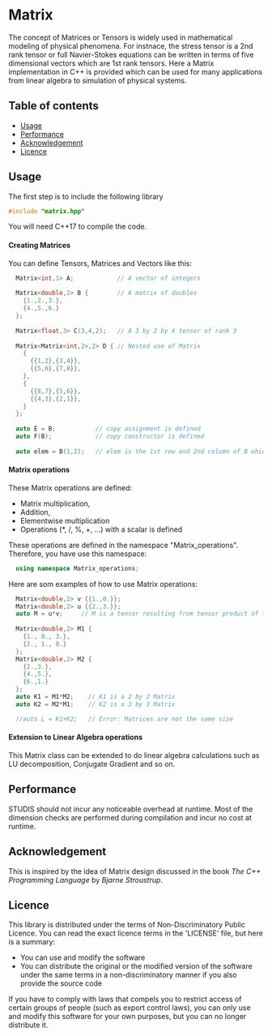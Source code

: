 Matrix
===============================================

The concept of Matrices or Tensors is widely used in mathematical modeling of physical phenomena. For instnace, the stress tensor is a 2nd rank tensor or full Navier-Stokes equations can be written in terms of five dimensional vectors which are 1st rank tensors. Here a Matrix implementation in C++ is provided which can be used for many applications from linear algebra to simulation of physical systems.


Table of contents
-----------------

- [Usage](#usage)
- [Performance](#performance)
- [Acknowledgement](#acknowledgement)
- [Licence](#licence)


Usage
-----

The first step is to include the following library

```C++
#include "matrix.hpp"
```

You will need C++17 to compile the code.

#### Creating Matrices

You can define Tensors, Matrices and Vectors like this:
```C++
  Matrix<int,1> A;            // A vector of integers
  
  Matrix<double,2> B {        // A matrix of doubles
    {1.,2.,3.},
    {4.,5.,6.}
  };
  
  Matrix<float,3> C(3,4,2);   // A 3 by 2 by 4 tensor of rank 3
  
  Matrix<Matrix<int,2>,2> D { // Nested use of Matrix
    {
      {{1,2},{3,4}},
      {{5,6},{7,8}},
    },
    {
      {{8,7},{5,6}},
      {{4,3},{2,1}},
    }
  };
  
  auto E = B;           // copy assignment is defined
  auto F(B);            // copy constructor is defined
  
  auto elem = B(1,2);   // elem is the 1st row and 2nd column of B which is 6.
```

#### Matrix operations
These Matrix operations are defined:

- Matrix multiplication,
- Addition,
- Elementwise multiplication
- Operations (*, /, %, +, ...) with a scalar is defined

These operations are defined in the namespace "Matrix_operations". Therefore, you have use this namespace:

```C++
  using namespace Matrix_operations;
```

Here are som examples of how to use Matrix operations:
```C++
  Matrix<double,2> v {{1.,0.}};
  Matrix<double,2> u {{2.,3.}};
  auto M = u*v;     // M is a tensor resulting from tensor product of two vectors
  
  Matrix<double,2> M1 {
    {1., 0., 3.},
    {2., 1., 0.}
  };
  Matrix<double,2> M2 {
    {2.,3.},
    {4.,5.},
    {6.,1.}
  };
  auto K1 = M1*M2;    // K1 is a 2 by 2 Matrix
  auto K2 = M2*M1;    // K2 is a 3 by 3 Matrix

  //auto L = K1+K2;   // Error: Matrices are not the same size
```

#### Extension to Linear Algebra operations
This Matrix class can be extended to do linear algebra calculations such as LU decomposition, Conjugate Gradient and so on.


Performance
-----------
STUDIS should not incur any noticeable overhead at runtime. Most of the dimension checks are performed during compilation and incur no cost at runtime.


Acknowledgement
---------------

This is inspired by the idea of Matrix design discussed in the book _The C++ Programming Language_ by _Bjarne Stroustrup_.


Licence
-------

This library is distributed under the terms of Non-Discriminatory Public Licence. You can read the exact licence terms in the 'LICENSE' file, but here is a summary:

- You can use and modify the software
- You can distribute the original or the modified version of the software under the same terms in a non-discriminatory manner if you also provide the source code

If you have to comply with laws that compels you to restrict access of certain groups of people (such as export control laws), you can only use and modify this software for your own purposes, but you can no longer distribute it.
